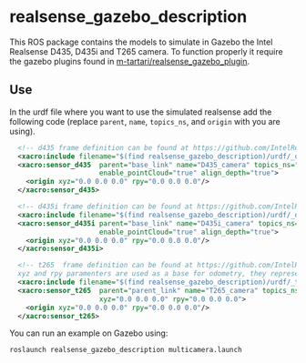 # realsense_gazebo_description

This ROS package contains the models to simulate in Gazebo the Intel Realsense D435, D435i and T265 camera.
To function properly it require the gazebo plugins found in [m-tartari/realsense_gazebo_plugin](https://github.com/m-tartari/realsense_gazebo_plugin).

## Use

In the urdf file where you want to use the simulated realsense add the following code (replace ```parent```, ```name```, ```topics_ns```, and ```origin```  with you are using).

```xml
  <!-- d435 frame definition can be found at https://github.com/IntelRealSense/librealsense/blob/master/doc/d435i.md -->
  <xacro:include filename="$(find realsense_gazebo_description)/urdf/_d435.urdf.xacro"/>
  <xacro:sensor_d435  parent="base_link" name="D435_camera" topics_ns="D435_camera"
                      enable_pointCloud="true" align_depth="true">
    <origin xyz="0.0 0.0 0.0" rpy="0.0 0.0 0.0"/>
  </xacro:sensor_d435>

  <!-- d435i frame definition can be found at https://github.com/IntelRealSense/librealsense/blob/master/doc/d435i.md -->
  <xacro:include filename="$(find realsense_gazebo_description)/urdf/_d435i.urdf.xacro"/>
  <xacro:sensor_d435i parent="base_link" name="D435i_camera" topics_ns="D435i_camera"
                      enable_pointCloud="true" align_depth="true">
    <origin xyz="0.0 0.0 0.0" rpy="0.0 0.0 0.0"/>
  </xacro:sensor_d435i>

  <!-- t265  frame definition can be found at https://github.com/IntelRealSense/librealsense/blob/master/doc/t265.md 
  xyz and rpy paramenters are used as a base for odometry, they represent the traspformation from the robot base_link -->
  <xacro:include filename="$(find realsense_gazebo_description)/urdf/_t265.urdf.xacro"/>
  <xacro:sensor_t265  parent="parent_link" name="T265_camera" topics_ns="T265_camera"
                      xyz="0.0 0.0 0.0" rpy="0.0 0.0 0.0">
    <origin xyz="0.0 0.0 0.0" rpy="0.0 0.0 0.0"/>
  </xacro:sensor_t265>
```

You can run an example on Gazebo using:

```shell
roslaunch realsense_gazebo_description multicamera.launch
```
